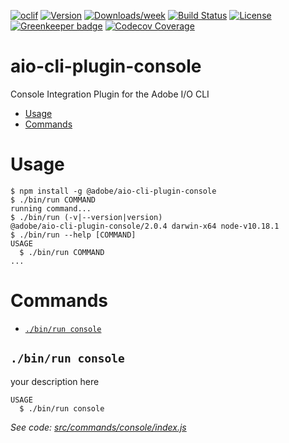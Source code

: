 <!--
Copyright 2018 Adobe. All rights reserved.
This file is licensed to you under the Apache License, Version 2.0 (the "License");
you may not use this file except in compliance with the License. You may obtain a copy
of the License at http://www.apache.org/licenses/LICENSE-2.0

Unless required by applicable law or agreed to in writing, software distributed under
the License is distributed on an "AS IS" BASIS, WITHOUT WARRANTIES OR REPRESENTATIONS
OF ANY KIND, either express or implied. See the License for the specific language
governing permissions and limitations under the License.
-->
[![oclif](https://img.shields.io/badge/cli-oclif-brightgreen.svg)](https://oclif.io)
[![Version](https://img.shields.io/npm/v/@adobe/aio-cli-plugin-console.svg)](https://npmjs.org/package/@adobe/aio-cli-plugin-console)
[![Downloads/week](https://img.shields.io/npm/dw/@adobe/aio-cli-plugin-console.svg)](https://npmjs.org/package/@adobe/aio-cli-plugin-console)
[![Build Status](https://travis-ci.com/adobe/aio-cli-plugin-console.svg?branch=master)](https://travis-ci.com/adobe/aio-cli-plugin-console)
[![License](https://img.shields.io/badge/License-Apache%202.0-blue.svg)](https://opensource.org/licenses/Apache-2.0) [![Greenkeeper badge](https://badges.greenkeeper.io/adobe/aio-cli-plugin-console.svg)](https://greenkeeper.io/)
[![Codecov Coverage](https://img.shields.io/codecov/c/github/adobe/aio-cli-plugin-console/master.svg?style=flat-square)](https://codecov.io/gh/adobe/aio-cli-plugin-console/)


aio-cli-plugin-console
======================

Console Integration Plugin for the Adobe I/O CLI

<!-- toc -->
* [Usage](#usage)
* [Commands](#commands)
<!-- tocstop -->
# Usage
<!-- usage -->
```sh-session
$ npm install -g @adobe/aio-cli-plugin-console
$ ./bin/run COMMAND
running command...
$ ./bin/run (-v|--version|version)
@adobe/aio-cli-plugin-console/2.0.4 darwin-x64 node-v10.18.1
$ ./bin/run --help [COMMAND]
USAGE
  $ ./bin/run COMMAND
...
```
<!-- usagestop -->
# Commands
<!-- commands -->
* [`./bin/run console`](#binrun-console)

## `./bin/run console`

your description here

```
USAGE
  $ ./bin/run console
```

_See code: [src/commands/console/index.js](https://github.com/adobe/aio-cli-plugin-console/blob/2.0.4/src/commands/console/index.js)_
<!-- commandsstop -->

